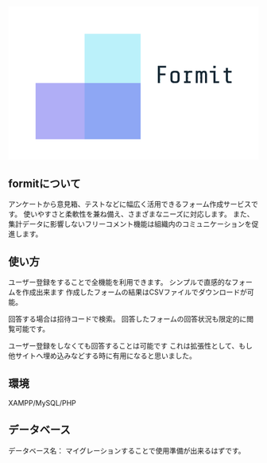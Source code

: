 <p align="center">
  <img src="public/img/logomini.png" alt="formit Logo">
</p>

## formitについて
アンケートから意見箱、テストなどに幅広く活用できるフォーム作成サービスです。
使いやすさと柔軟性を兼ね備え、さまざまなニーズに対応します。
また、集計データに影響しないフリーコメント機能は組織内のコミュニケーションを促進します。


## 使い方

ユーザー登録をすることで全機能を利用できます。
シンプルで直感的なフォームを作成出来ます
作成したフォームの結果はCSVファイルでダウンロードが可能。

回答する場合は招待コードで検索。
回答したフォームの回答状況も限定的に閲覧可能です。

ユーザー登録をしなくても回答することは可能です
これは拡張性として、もし他サイトへ埋め込みなどする時に有用になると思いました。

## 環境
XAMPP/MySQL/PHP

## データベース
データベース名：
マイグレーションすることで使用準備が出来るはずです。



